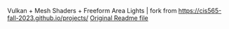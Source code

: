 Vulkan + Mesh Shaders + Freeform Area Lights | fork from https://cis565-fall-2023.github.io/projects/
[Original Readme file](./readme_original.md)

